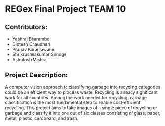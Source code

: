 # REGex Final Project TEAM 10

## Contributors:
- Yashraj Bharambe
- Diptesh Chaudhari
- Pranav Karanjawane
- Shrikrushnakumar Sondge
- Ashutosh Mishra
 
## Project Description:
A computer vision approach to classifying garbage into recycling categories could be an efficient way to process waste. Recycling is already significant work for all countries. Among the work needed for recycling, garbage classification is the most fundamental step to enable cost-efficient recycling. This project aims to take images of a single piece of recycling or garbage and classify it into one out of six classes consisting of glass, paper, metal, plastic, cardboard, and trash.
